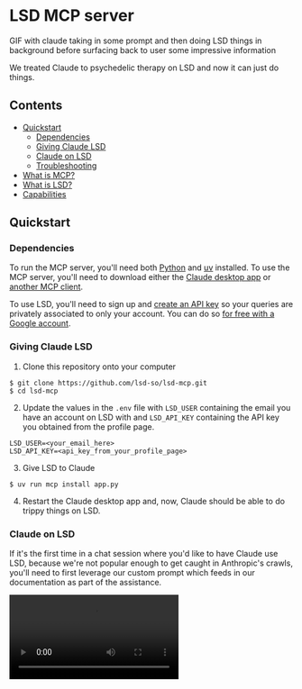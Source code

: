# LSD MCP server

GIF with claude taking in some prompt and then doing LSD things in background before surfacing back to user some impressive information

We treated Claude to psychedelic therapy on LSD and now it can just do things.

## Contents

* [Quickstart](#quickstart)
  * [Dependencies](#dependencies)
  * [Giving Claude LSD](#giving-claude-lsd)
  * [Claude on LSD](#claude-on-lsd)
  * [Troubleshooting](#troubleshooting)
* [What is MCP?](#what-is-mcp)
* [What is LSD?](#what-is-lsd)
* [Capabilities](#capabilities)

## Quickstart

### Dependencies

To run the MCP server, you'll need both [Python](https://www.python.org/) and [uv](https://docs.astral.sh/uv/) installed. To use the MCP server, you'll need to download either the [Claude desktop app](https://claude.ai/download) or [another MCP client](https://modelcontextprotocol.io/clients).

To use LSD, you'll need to sign up and [create an API key](https://lsd.so/profile) so your queries are privately associated to only your account. You can do so [for free with a Google account](https://lsd.so/connect).

### Giving Claude LSD

1. Clone this repository onto your computer

```
$ git clone https://github.com/lsd-so/lsd-mcp.git
$ cd lsd-mcp
```

2. Update the values in the `.env` file with `LSD_USER` containing the email you have an account on LSD with and `LSD_API_KEY` containing the API key you obtained from the profile page.

```
LSD_USER=<your_email_here>
LSD_API_KEY=<api_key_from_your_profile_page>
```

3. Give LSD to Claude

```
$ uv run mcp install app.py
```

4. Restart the Claude desktop app and, now, Claude should be able to do trippy things on LSD.

### Claude on LSD

If it's the first time in a chat session where you'd like to have Claude use LSD, because we're not popular enough to get caught in Anthropic's crawls, you'll need to first leverage our custom prompt which feeds in our documentation as part of the assistance.

<video src="https://github.com/lsd-so/lsd-mcp/raw/refs/heads/main/media/Screen%20Recording%202025-02-02%20at%201.40.33%E2%80%AFAM.mov" controls />

See the `write_lsd_sql` if you're interested in how it works but it just boils down to a [convenient rule we added to our SCAN keyword](https://lsd.so/docs/database/language/keywords/scan#example) enabling a developer or LLM to retrieve the documentation for our language in markdown ([if you'd like to run it yourself](https://lsd.so/app?query=SCAN%20https%3A%2F%2Flsd.so%2Fdocs)).

```
SCAN https://lsd.so/docs
```

### Troubleshooting

#### Failed to start MCP server

If you encounter error messages when starting Claude desktop along the lines of the following message:

```
Failed to start MCP server: Could not start MCP server LSD: Error: sapawn uv ENOENT
```

Then, in the location [where `claude_desktop_config.json` is stored](https://modelcontextprotocol.io/quickstart/user#2-add-the-filesystem-mcp-server) (is `~/Library/Application Support/Claude/claude_desktop_config.json` if you're running on a Mac), modify the value of the `command` key under `mcpServers -> LSD` to contain the full path to running `uv` (run `which uv` in your terminal if you don't already know what it is).

```diff
{
  "mcpServers": {
    "LSD": {
-      "command": "uv",
+      "command": "/Users/your_name/.local/bin/uv",
      "args": [
        "run",
        "--with",
        "mcp[cli]",
        "--with",
        "psycopg2-binary",
        "mcp",
        "run",
        "/Users/y/testing-mcp/lsd-mcp/app.py"
      ]
    }
  }
}
```

Once you've done that, restart Claude desktop and the problem should be resolved. If not, please [file an issue](https://github.com/lsd-so/lsd-mcp/issues/new?template=Blank+issue).

## What is MCP?

MCP, short for [model context protocol](https://modelcontextprotocol.io/introduction), provides a communication layer between [Claude](https://claude.ai) and computer-accessible interfaces such as [the filesystem](https://github.com/modelcontextprotocol/servers/tree/main/src/filesystem) or [web APIs](https://github.com/modelcontextprotocol/servers/tree/main/src/slack). If a limiting factor of LLMs was its detachment from the "real world" since it's just a text generating model, MCP allows users and developers to bring Claude to life.

## What is LSD?

LSD, a [DSL](https://en.wikipedia.org/wiki/Domain-specific_language) for the web, enables developers to connect the internet to your applications as though it were a [postgres compatible database](https://lsd.so/docs/database/postgres). Rather than present [a new semantic web ontology](https://xkcd.com/927/) or [make a new internet](https://urbit.org/), LSD SQL provides a dynamic declarative language that sits atop the existing one.

Designed to target browsers instead of [an architecture](https://llvm.org/), LSD allows for [powerful parallelization](https://lsd.so/docs/database/language/keywords/dive#example) while preserving simplicity with just-in-time tables meaning you can just get data without running a CREATE TABLE beforehand.

## Capabilities

From a high level, Claude can see, interact, and communicate with the web like a human. Here's an example of Claude writing LSD SQL to make an order on OpenTable.

GIF of ordering from OpenTable.
